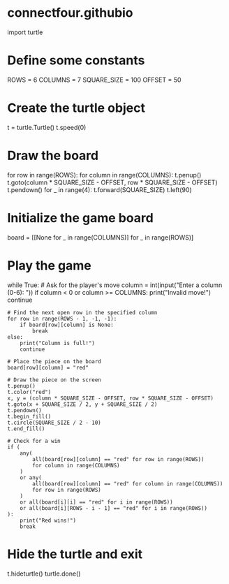 # connectfour.githubio
import turtle

# Define some constants
ROWS = 6
COLUMNS = 7
SQUARE_SIZE = 100
OFFSET = 50

# Create the turtle object
t = turtle.Turtle()
t.speed(0)

# Draw the board
for row in range(ROWS):
    for column in range(COLUMNS):
        t.penup()
        t.goto(column * SQUARE_SIZE - OFFSET, row * SQUARE_SIZE - OFFSET)
        t.pendown()
        for _ in range(4):
            t.forward(SQUARE_SIZE)
            t.left(90)

# Initialize the game board
board = [[None for _ in range(COLUMNS)] for _ in range(ROWS)]

# Play the game
while True:
    # Ask for the player's move
    column = int(input("Enter a column (0-6): "))
    if column < 0 or column >= COLUMNS:
        print("Invalid move!")
        continue

    # Find the next open row in the specified column
    for row in range(ROWS - 1, -1, -1):
        if board[row][column] is None:
            break
    else:
        print("Column is full!")
        continue

    # Place the piece on the board
    board[row][column] = "red"

    # Draw the piece on the screen
    t.penup()
    t.color("red")
    x, y = (column * SQUARE_SIZE - OFFSET, row * SQUARE_SIZE - OFFSET)
    t.goto(x + SQUARE_SIZE / 2, y + SQUARE_SIZE / 2)
    t.pendown()
    t.begin_fill()
    t.circle(SQUARE_SIZE / 2 - 10)
    t.end_fill()

    # Check for a win
    if (
        any(
            all(board[row][column] == "red" for row in range(ROWS))
            for column in range(COLUMNS)
        )
        or any(
            all(board[row][column] == "red" for column in range(COLUMNS))
            for row in range(ROWS)
        )
        or all(board[i][i] == "red" for i in range(ROWS))
        or all(board[i][ROWS - i - 1] == "red" for i in range(ROWS))
    ):
        print("Red wins!")
        break

# Hide the turtle and exit
t.hideturtle()
turtle.done()
